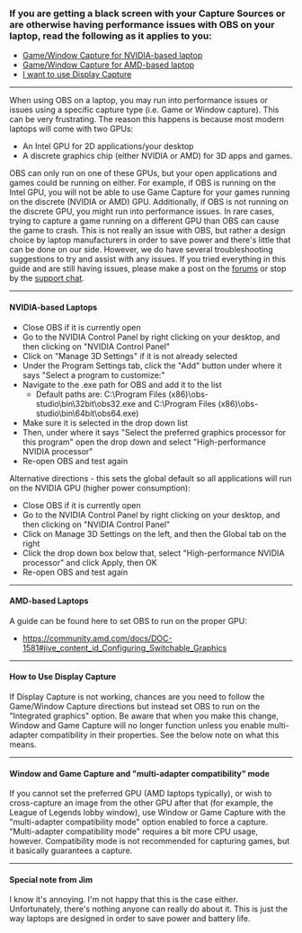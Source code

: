 ### If you are getting a black screen with your Capture Sources or are otherwise having performance issues with OBS on your laptop, read the following as it applies to you:
- [Game/Window Capture for NVIDIA-based laptop](#nvidia-based-laptops)
- [Game/Window Capture for AMD-based laptop](#amd-based-laptops)
- [I want to use Display Capture](#how-to-use-display-capture)

***

When using OBS on a laptop, you may run into performance issues or issues using a specific capture type (i.e. Game or Window capture). This can be very frustrating. The reason this happens is because most modern laptops will come with two GPUs:

- An Intel GPU for 2D applications/your desktop
- A discrete graphics chip (either NVIDIA or AMD) for 3D apps and games.

OBS can only run on one of these GPUs, but your open applications and games could be running on either. For example, if OBS is running on the Intel GPU, you will not be able to use Game Capture for your games running on the discrete (NVIDIA or AMD) GPU. Additionally, if OBS is not running on the discrete GPU, you might run into performance issues. In rare cases, trying to capture a game running on a different GPU than OBS can cause the game to crash. This is not really an issue with OBS, but rather a design choice by laptop manufacturers in order to save power and there's little that can be done on our side. However, we do have several troubleshooting suggestions to try and assist with any issues. If you tried everything in this guide and are still having issues, please make a post on the [forums](https://obsproject.com/forum) or stop by the [support chat](https://obsproject.com/chat).

***

#### NVIDIA-based Laptops
- Close OBS if it is currently open
- Go to the NVIDIA Control Panel by right clicking on your desktop, and then clicking on "NVIDIA Control Panel"
- Click on "Manage 3D Settings" if it is not already selected
- Under the Program Settings tab, click the "Add" button under where it says "Select a program to customize:"
- Navigate to the .exe path for OBS and add it to the list
  - Default paths are: C:\Program Files (x86)\obs-studio\bin\32bit\obs32.exe and C:\Program Files (x86)\obs-studio\bin\64bit\obs64.exe)
- Make sure it is selected in the drop down list
- Then, under where it says "Select the preferred graphics processor for this program" open the drop down and select "High-performance NVIDIA processor"
- Re-open OBS and test again

Alternative directions - this sets the global default so all applications will run on the NVIDIA GPU (higher power consumption):
- Close OBS if it is currently open
- Go to the NVIDIA Control Panel by right clicking on your desktop, and then clicking on "NVIDIA Control Panel"
- Click on Manage 3D Settings on the left, and then the Global tab on the right
- Click the drop down box below that, select "High-performance NVIDIA processor" and click Apply, then OK
- Re-open OBS and test again

***

#### AMD-based Laptops
A guide can be found here to set OBS to run on the proper GPU:
- https://community.amd.com/docs/DOC-1581#jive_content_id_Configuring_Switchable_Graphics

***

#### How to Use Display Capture
If Display Capture is not working, chances are you need to follow the Game/Window Capture directions but instead set OBS to run on the "Integrated graphics" option. Be aware that when you make this change, Window and Game Capture will no longer function unless you enable multi-adapter compatibility in their properties. See the below note on what this means.

***

#### Window and Game Capture and "multi-adapter compatibility" mode
If you cannot set the preferred GPU (AMD laptops typically), or wish to cross-capture an image from the other GPU after that (for example, the League of Legends lobby window), use Window or Game Capture with the "multi-adapter compatibility mode" option enabled to force a capture. "Multi-adapter compatibility mode" requires a bit more CPU usage, however. Compatibility mode is not recommended for capturing games, but it basically guarantees a capture.

***

#### Special note from Jim
I know it's annoying. I'm not happy that this is the case either. Unfortunately, there's nothing anyone can really do about it. This is just the way laptops are designed in order to save power and battery life.